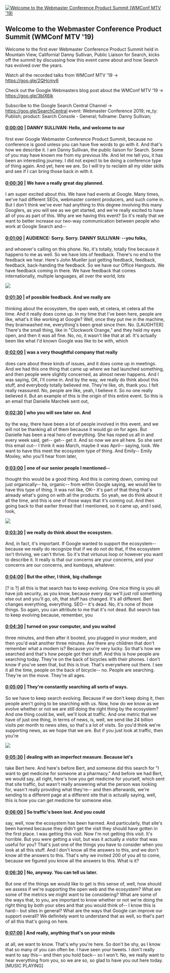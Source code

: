 [![Welcome to the Webmaster Conference Product Summit (WMConf MTV '19)](https://i.ytimg.com/vi/5NSmRZ774Z8/hqdefault.jpg)](https://www.youtube.com/watch?v=5NSmRZ774Z8)

## Welcome to the Webmaster Conference Product Summit (WMConf MTV '19)

Welcome to the first ever Webmaster Conference Product Summit held in Mountain View, California! Danny Sullivan, Public Liaison for Search, kicks off the summit by discussing how this event came about and how Search has evolved over the years. 



Watch all the recorded talks from WMConf MTV '19 → https://goo.gle/2QHcmy6 



Check out the Google Webmasters blog post about the WMConf MTV ‘19 → https://goo.gle/3blX6ik 

Subscribe to the Google Search Central Channel → https://goo.gle/SearchCentral event: Webmaster Conference 2019; re_ty: Publish; product: Search Console - General; fullname: Danny Sullivan;



#### [0:00:00](https://www.youtube.com/watch?v=5NSmRZ774Z8&t=0) |  DANNY SULLIVAN: Hello, and welcome to our

first ever Google Webmaster Conference Product Summit, because no conference is good unless you can have five words to go with it. And that's how we describe it. I am Danny Sullivan, the public liaison for Search. Some of you may have known me from my previous life. And let me tell you, it has been an interesting journey. I did not expect to be doing a conference type of thing again. And yet, here we are. So I will try to reclaim all my older skills and see if I can bring those back in with it.  

#### [0:00:30](https://www.youtube.com/watch?v=5NSmRZ774Z8&t=30) |  We have a really great day planned.

I am super excited about this. We have had events at Google. Many times, we've had different SEOs, webmaster content producers, and such come in. But I don't think we've ever had anything to this degree involving this many Googlers, as you will see as we get started, and we're really excited to have all of you as part of this. Why are we having this event? So it's really that we want to better increase our two-way communication between people who work at Google Search and--  

#### [0:01:00](https://www.youtube.com/watch?v=5NSmRZ774Z8&t=60) |  AUDIENCE: Sorry. Sorry. DANNY SULLIVAN: --you folks,

and whoever's calling on this phone. No, it's totally, totally fine because it happens to me as well. So we have lots of feedback. There's no end to the feedback we hear. Here's John Mueller just getting feedback, feedback, feedback, back-handing the feedback. So we have our Office Hangouts. We have feedback coming in there. We have feedback that comes internationally, multiple languages, all over the world, lots  

![](https://i.ytimg.com/vi/5NSmRZ774Z8/hq1.jpg)



#### [0:01:30](https://www.youtube.com/watch?v=5NSmRZ774Z8&t=90) |  of possible feedback. And we really are

thinking about the ecosystem, the open web, et cetera, et cetera all the time. And it really does come up. In my time that I've been here, people are like, what's it like working at Google? Well, once they put me in the machine, they brainwashed me, everything's been great since then. No. [LAUGHTER] There's the small thing, like in "Clockwork Orange," and they held my eyes open, and then it was all fine. No, no, it wasn't like that at all. It's actually been like what I'd known Google was like to be with, which  

#### [0:02:00](https://www.youtube.com/watch?v=5NSmRZ774Z8&t=120) |  was a very thoughtful company that really

does care about these kinds of issues, and it does come up in meetings. And we had this one thing that came up where we had launched something, and then people were slightly concerned, as almost never happens. And I was saying, OK, I'll come in. And by the way, we really do think about this stuff, and everybody totally believed me. They're like, oh, thank you. I felt really reassured. No, people are like, yeah, I believe it. So no one really believed it. But an example of this is the origin of this entire event. So this is an email that Danielle Marchek sent out,  

#### [0:02:30](https://www.youtube.com/watch?v=5NSmRZ774Z8&t=150) |  who you will see later on. And

by the way, there have been a lot of people involved in this event, and we will not be thanking all of them because it would go on for ages. But Danielle has been a real hero of everything. She has roped us all in and every week said, get-- get-- get it. And so now we are all here. So she sent this email out-- I think it was March, maybe it was April-- saying, look. We want to have this meet the ecosystem type of thing. And Emily-- Emily Moxley, who you'll hear from later,  

#### [0:03:00](https://www.youtube.com/watch?v=5NSmRZ774Z8&t=180) |  one of our senior people I mentioned--

thought this would be a good thing. And this is coming down, coming out just organically-- ha, organic-- from within Google saying, we would like to have this type of thing. It was not like, OK-- it's part of that thing that's already what's going on with all the products. So yeah, we do think about it all the time, and this is one of those ways that it's coming out. And then going back to that earlier thread that I mentioned, so it came up, and I said, look,  

![](https://i.ytimg.com/vi/5NSmRZ774Z8/hq2.jpg)



#### [0:03:30](https://www.youtube.com/watch?v=5NSmRZ774Z8&t=210) |  we really do think about the ecosystem.

And, in fact, it's important. If Google wanted to support the ecosystem-- because we really do recognize that if we do not do that, if the ecosystem isn't thriving, we can't thrive. So it's that virtuous loop or however you want to describe it. It really is that our concerns are your concerns, and your concerns are our concerns, and kumbaya, whatever.  

#### [0:04:00](https://www.youtube.com/watch?v=5NSmRZ774Z8&t=240) |  But the other, I think, big challenge

[? is ?] all this is that search has to keep evolving. One nice thing is you all have job security, as you know, because every day we'll just roll something else out and you'll go, oh, that stuff has changed. It's all different. Bert changes everything, everything. SEO-- it's dead. No, it's none of those things. So again, you can attribute to me that it's not dead. But search has to keep evolving because, remember, you  

#### [0:04:30](https://www.youtube.com/watch?v=5NSmRZ774Z8&t=270) |  turned on your computer, and you waited

three minutes, and then after it booted, you plugged in your modem, and then you'd wait another three minutes. Are there any children that don't remember what a modem is? Because you're very lucky. So that's how we searched and that's how people got their stuff. And this is how people are searching today. They're on the back of bicycles with their phones. I don't know if you've seen that, but this is true. That's everywhere out there. I see it all the time, people on the back of bicycle-- no. People are searching. They're on the move. They're all ages.  

#### [0:05:00](https://www.youtube.com/watch?v=5NSmRZ774Z8&t=300) |  They're constantly searching all sorts of ways.

So we have to keep search evolving. Because if we don't keep doing it, then people aren't going to be searching with us. Now, how do we know as we evolve whether or not we are still doing the right thing by the ecosystem? And one thing could be, well, we'll look at traffic. And one metric that we have of just one thing, in terms of news, is, well, we send like 24 billion visits per month to news sites, so that's a lot of visits. So you'd think we're supporting news, as we hope that we are. But if you just look at traffic, then you're  

![](https://i.ytimg.com/vi/5NSmRZ774Z8/hq3.jpg)



#### [0:05:30](https://www.youtube.com/watch?v=5NSmRZ774Z8&t=330) |  dealing with an imperfect measure. Because let's

take Bert here. And here's before Bert, and someone did this search for "I want to get medicine for someone at a pharmacy." And before we had Bert, we would say, all right, here's how you get medicine for yourself, which sent that site traffic, but wasn't really answering what the person was looking for, wasn't really providing what they're-- and then afterwards, we're sending to a different page at a different site that is actually saying, well, this is how you can get medicine for someone else.  

#### [0:06:00](https://www.youtube.com/watch?v=5NSmRZ774Z8&t=360) |  So traffic's been lost. And you could

say, well, now the ecosystem has been harmed. And particularly, that site's been harmed because they didn't get the visit they should have gotten in the first place. I was getting this visit. Now I'm not getting this visit. It's horrible. But you were getting a visit, but was it actually a visitor that was useful for you? That's just one of the things you have to consider when you look at all this stuff. And I don't know all the answers to this, and we don't know all the answers to this. That's why we invited 200 of you all to come, because we figured you know all the answers to this. What is it?  

#### [0:06:30](https://www.youtube.com/watch?v=5NSmRZ774Z8&t=390) |  No, anyway. You can tell us later.

But one of the things we would like to get is this sense of, well, how should we assess if we're supporting the open web and the ecosystem? What are some of the metrics we might want to be considering? What are some of the ways that, to you, are important to know whether or not we're doing the right thing by both your sites and that you would think of-- I know this is hard-- but sites in general? What are the ways that Google can improve our support overall? We definitely want to understand that as well, so that's part of all this that's going on here.  

#### [0:07:00](https://www.youtube.com/watch?v=5NSmRZ774Z8&t=420) |  And really, anything that's on your minds

at all, we want to know. That's why you're here. So don't be shy, as I know that so many of you can often be. I have seen your tweets. I don't really want to say this-- and then you hold back-- so I won't. No, we really want to hear everything from you, so we are so, so glad to have you out here today. [MUSIC PLAYING]  